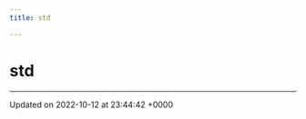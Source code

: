```yaml
---
title: std

---
```


# std








-------------------------------

Updated on 2022-10-12 at 23:44:42 +0000